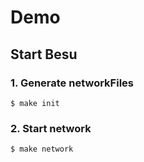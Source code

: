 # Demo

## Start Besu

### 1. Generate networkFiles
```
$ make init
```

### 2. Start network
```
$ make network
```
